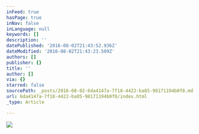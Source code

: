 ```yaml
---
inFeed: true
hasPage: true
inNav: false
inLanguage: null
keywords: []
description: ''
datePublished: '2016-08-02T21:43:52.936Z'
dateModified: '2016-08-02T21:43:23.509Z'
authors: []
publisher: {}
title: ''
author: []
via: {}
starred: false
sourcePath: _posts/2016-08-02-6da4147a-7f18-4422-ba85-98171194b0f8.md
url: 6da4147a-7f18-4422-ba85-98171194b0f8/index.html
_type: Article

---
```

![](https://the-grid-user-content.s3-us-west-2.amazonaws.com/99f9a160-e58d-4965-a988-74faf7db345a.jpg)
